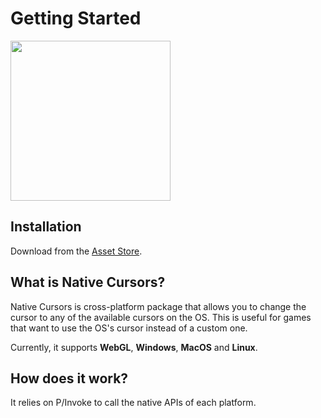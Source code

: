 # Getting Started

<img src="https://uxpickle.com/wp-content/uploads/2022/04/2051.png" width="256"/>

## Installation

Download from the [Asset Store](https://assetstore.unity.com/packages/slug/220347).

## What is Native Cursors?

Native Cursors is cross-platform package that allows you to change the cursor to any of the available cursors on the OS.
This is useful for games that want to use the OS's cursor instead of a custom one.

Currently, it supports **WebGL**, **Windows**, **MacOS** and **Linux**.

## How does it work?

It relies on P/Invoke to call the native APIs of each platform.